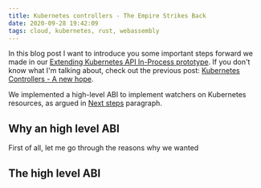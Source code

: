 ```yaml
---
title: Kubernetes controllers - The Empire Strikes Back
date: 2020-09-28 19:42:09
tags: cloud, kubernetes, rust, webassembly
---
```


In this blog post I want to introduce you some important steps forward we made in our [Extending Kubernetes API In-Process prototype](https://github.com/slinkydeveloper/extending-kubernetes-api-in-process-poc). If you don't know what I'm talking about, check out the previous post: [Kubernetes Controllers - A new hope](./Kubernetes-controllers-A-New-Hope).

We implemented a high-level ABI to implement watchers on Kubernetes resources, as argued in [Next steps](./Kubernetes-controllers-A-New-Hope#Next-Steps) paragraph.

## Why an high level ABI

First of all, let me go through the reasons why we wanted 

## The high level ABI



